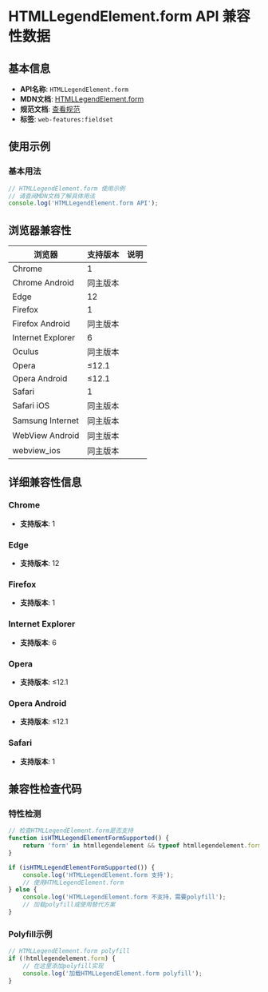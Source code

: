 # HTMLLegendElement.form API 兼容性数据

## 基本信息

- **API名称**: `HTMLLegendElement.form`
- **MDN文档**: [HTMLLegendElement.form](https://developer.mozilla.org/docs/Web/API/HTMLLegendElement/form)
- **规范文档**: [查看规范](https://html.spec.whatwg.org/multipage/form-elements.html#dom-legend-form)
- **标签**: `web-features:fieldset`

## 使用示例

### 基本用法

```javascript
// HTMLLegendElement.form 使用示例
// 请查阅MDN文档了解具体用法
console.log('HTMLLegendElement.form API');
```

## 浏览器兼容性

| 浏览器 | 支持版本 | 说明 |
|--------|----------|------|
| Chrome | 1 |  |
| Chrome Android | 同主版本 |  |
| Edge | 12 |  |
| Firefox | 1 |  |
| Firefox Android | 同主版本 |  |
| Internet Explorer | 6 |  |
| Oculus | 同主版本 |  |
| Opera | ≤12.1 |  |
| Opera Android | ≤12.1 |  |
| Safari | 1 |  |
| Safari iOS | 同主版本 |  |
| Samsung Internet | 同主版本 |  |
| WebView Android | 同主版本 |  |
| webview_ios | 同主版本 |  |

## 详细兼容性信息

### Chrome

- **支持版本**: 1

### Edge

- **支持版本**: 12

### Firefox

- **支持版本**: 1

### Internet Explorer

- **支持版本**: 6

### Opera

- **支持版本**: ≤12.1

### Opera Android

- **支持版本**: ≤12.1

### Safari

- **支持版本**: 1

## 兼容性检查代码

### 特性检测

```javascript
// 检查HTMLLegendElement.form是否支持
function isHTMLLegendElementFormSupported() {
    return 'form' in htmllegendelement && typeof htmllegendelement.form === 'function';
}

if (isHTMLLegendElementFormSupported()) {
    console.log('HTMLLegendElement.form 支持');
    // 使用HTMLLegendElement.form
} else {
    console.log('HTMLLegendElement.form 不支持，需要polyfill');
    // 加载polyfill或使用替代方案
}
```

### Polyfill示例

```javascript
// HTMLLegendElement.form polyfill
if (!htmllegendelement.form) {
    // 在这里添加polyfill实现
    console.log('加载HTMLLegendElement.form polyfill');
}
```


